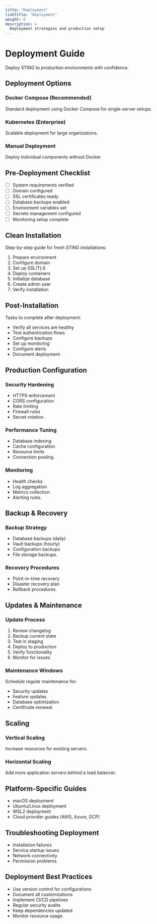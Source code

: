 ```yaml
---
title: "Deployment"
linkTitle: "Deployment"
weight: 6
description: >
  Deployment strategies and production setup
---
```


# Deployment Guide

Deploy STING to production environments with confidence.

## Deployment Options

### Docker Compose (Recommended)
Standard deployment using Docker Compose for single-server setups.

### Kubernetes (Enterprise)
Scalable deployment for large organizations.

### Manual Deployment
Deploy individual components without Docker.

## Pre-Deployment Checklist

- [ ] System requirements verified
- [ ] Domain configured
- [ ] SSL certificates ready
- [ ] Database backups enabled
- [ ] Environment variables set
- [ ] Secrets management configured
- [ ] Monitoring setup complete

## Clean Installation

Step-by-step guide for fresh STING installations:

1. Prepare environment
2. Configure domain
3. Set up SSL/TLS
4. Deploy containers
5. Initialize database
6. Create admin user
7. Verify installation

## Post-Installation

Tasks to complete after deployment:

- Verify all services are healthy
- Test authentication flows
- Configure backups
- Set up monitoring
- Configure alerts
- Document deployment.

## Production Configuration

### Security Hardening
- HTTPS enforcement
- CORS configuration
- Rate limiting
- Firewall rules
- Secret rotation.

### Performance Tuning
- Database indexing
- Cache configuration
- Resource limits
- Connection pooling.

### Monitoring
- Health checks
- Log aggregation
- Metrics collection
- Alerting rules.

## Backup & Recovery

### Backup Strategy
- Database backups (daily)
- Vault backups (hourly)
- Configuration backups
- File storage backups.

### Recovery Procedures
- Point-in-time recovery
- Disaster recovery plan
- Rollback procedures.

## Updates & Maintenance

### Update Process
1. Review changelog
2. Backup current state
3. Test in staging
4. Deploy to production
5. Verify functionality
6. Monitor for issues

### Maintenance Windows
Schedule regular maintenance for:
- Security updates
- Feature updates
- Database optimization
- Certificate renewal.

## Scaling

### Vertical Scaling
Increase resources for existing servers.

### Horizontal Scaling
Add more application servers behind a load balancer.

## Platform-Specific Guides

- macOS deployment
- Ubuntu/Linux deployment
- WSL2 deployment
- Cloud provider guides (AWS, Azure, GCP)

## Troubleshooting Deployment

- Installation failures
- Service startup issues
- Network connectivity
- Permission problems.

## Deployment Best Practices

- Use version control for configurations
- Document all customizations
- Implement CI/CD pipelines
- Regular security audits
- Keep dependencies updated
- Monitor resource usage.
